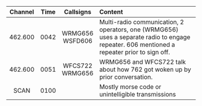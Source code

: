 
| Channel | Time |     Callsigns      | Content                                                                                                                                     |
| :-----: | :--: | :----------------: | :------------------------------------------------------------------------------------------------------------------------------------------ |
| 462.600 | 0042 | WRMG656<br>WSFD606 | Multi-radio communication, 2 operators, one (WRMG656) uses a separate radio to engage repeater. 606 mentioned a repeater prior to sign off. |
| 462.600 | 0051 | WFCS722<br>WRMG656 | WRMG656 and WFCS722 talk about how 762 got woken up by prior conversation.                                                                  |
|  SCAN   | 0100 |                    | Mostly morse code or unintelligible transmissions                                                                                           |
